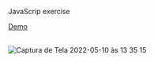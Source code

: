 JavaScrip exercise

<div>
  <a href="https://videolocadora-adrianalatorre.netlify.app/" target="_blank">Demo</a>
  </div>
  <br/>
  
![Captura de Tela 2022-05-10 às 13 35 15](https://user-images.githubusercontent.com/101880897/167680007-d5b179f9-c0e2-4dee-8c8b-12f2c90e59f0.png)
